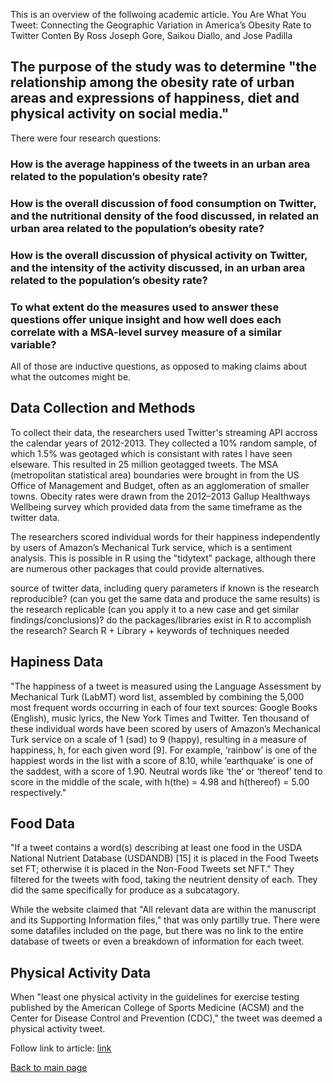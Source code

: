 This is an overview of the follwoing academic article.
You Are What You Tweet: Connecting the Geographic Variation in America’s Obesity Rate to Twitter Conten
By Ross Joseph Gore, Saikou Diallo, and Jose Padilla

## The purpose of the study was to determine "the relationship among the obesity rate of urban areas and expressions of happiness, diet and physical activity on social media." 

There were four research questions:

### How is the average happiness of the tweets in an urban area related to the population’s obesity rate?

### How is the overall discussion of food consumption on Twitter, and the nutritional density of the food discussed, in related an urban area related to the population’s obesity rate?

### How is the overall discussion of physical activity on Twitter, and the intensity of the activity discussed, in an urban area related to the population’s obesity rate?

### To what extent do the measures used to answer these questions offer unique insight and how well does each correlate with a MSA-level survey measure of a similar variable?

All of those are inductive questions, as opposed to making claims about what the outcomes might be.

## Data Collection and Methods

To collect their data, the researchers used Twitter's streaming API accross the calendar years of 2012-2013. They collected a 10% random sample, of which 1.5% was geotaged which is consistant with rates I have seen elseware. This resulted in 25 million geotagged tweets. The MSA (metropolitan statistical area) boundaries were brought in from the US Office of Management and Budget, often as an agglomeration of smaller towns. Obecity rates were drawn from the 2012–2013 Gallup Healthways Wellbeing survey which provided data from the same timeframe as the twitter data.

The researchers scored individual words for their happiness independently by users of Amazon’s Mechanical Turk service, which is a sentiment analysis. This is possible in R using the "tidytext" package, although there are numerous other packages that could provide alternatives.

source of twitter data, including query parameters if known
is the research reproducible? (can you get the same data and produce the same results)
is the research replicable (can you apply it to a new case  and get similar findings/conclusions)?
do the packages/libraries  exist in R to accomplish the research? Search R + Library + keywords of techniques needed

## Hapiness Data

"The happiness of a tweet is measured using the Language Assessment by Mechanical Turk (LabMT) word list, assembled by combining the 5,000 most frequent words occurring in each of four text sources: Google Books (English), music lyrics, the New York Times and Twitter. Ten thousand of these individual words have been scored by users of Amazon’s Mechanical Turk service on a scale of 1 (sad) to 9 (happy), resulting in a measure of happiness, h, for each given word [9]. For example, ‘rainbow’ is one of the happiest words in the list with a score of 8.10, while ‘earthquake’ is one of the saddest, with a score of 1.90. Neutral words like ‘the’ or ‘thereof’ tend to score in the middle of the scale, with h(the) = 4.98 and h(thereof) = 5.00 respectively."

## Food Data

"If a tweet contains a word(s) describing at least one food in the USDA National Nutrient Database (USDANDB) [15] it is placed in the Food Tweets set FT; otherwise it is placed in the Non-Food Tweets set NFT." They filtered for the tweets with food, taking the neutrient density of each. They did the same specifically for produce as a subcatagory.

While the website claimed that "All relevant data are within the manuscript and its Supporting Information files," that was only partilly true. There were some datafiles included on the page, but there was no link to the entire database of tweets or even a breakdown of information for each tweet.

## Physical Activity Data

When "least one physical activity in the guidelines for exercise testing published by the American College of Sports Medicine (ACSM) and the Center for Disease Control and Prevention (CDC)," the tweet was deemed a physical activity tweet.

Follow link to article: [link](https://doi.org/10.1371/journal.pone.0133505)

[Back to main page](index.md)
